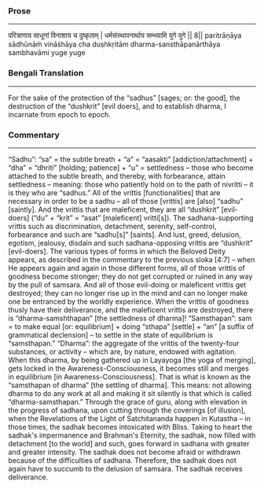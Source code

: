 ### Prose 
 --- 
परित्राणाय साधूनां विनाशाय च दुष्कृताम् |
धर्मसंस्थापनार्थाय सम्भवामि युगे युगे || 8||
paritrāṇāya sādhūnāṁ vināśhāya cha duṣhkṛitām
dharma-sansthāpanārthāya sambhavāmi yuge yuge

### Bengali Translation 
 --- 
For the sake of the protection of the “sadhus” [sages; or: the good], the destruction of the “dushkrit” [evil doers], and to establish dharma, I incarnate from epoch to epoch.

### Commentary 
 --- 
“Sadhu”: “sa” = the subtle breath + “a” = “aasakti” [addiction/attachment] + “dha” = “dhriti” [holding; patience] + “u” = settledness – those who become attached to the subtle breath, and thereby, with forbearance, attain settledness – meaning: those who patiently hold on to the path of nivritti – it is they who are “sadhus.” All of the vrittis [functionalities] that are necessary in order to be a sadhu – all of those [vrittis] are [also] “sadhu” [saintly]. And the vrittis that are maleficent, they are all “dushkrit” [evil-doers] (“du” + “krit” = “asat” [maleficent] vritti[s]). The sadhana-supporting vrittis such as discrimination, detachment, serenity, self-control, forbearance and such are “sadhu[s]” [saints]. And lust, greed, delusion, egotism, jealousy, disdain and such sadhana-opposing vrittis are “dushkrit” [evil-doers]. The various types of forms in which the Beloved Deity appears, as described in the commentary to the previous sloka [4:7] – when He appears again and again in those different forms, all of those vrittis of goodness become stronger; they do not get corrupted or ruined in any way by the pull of samsara. And all of those evil-doing or maleficent vrittis get destroyed; they can no longer rise up in the mind and can no longer make one be entranced by the worldly experience. When the vrittis of goodness thusly have their deliverance, and the maleficent vrittis are destroyed, there is “dharma-samshthapan” [the settledness of dharma]! “Samsthapan”: sam = to make equal [or: equilibrium] + doing “sthapa” [settle] + “an” [a suffix of grammatical declension] – to settle in the state of equilibrium is “samsthapan.” “Dharma”: the aggregate of the vrittis of the twenty-four substances, or activity – which are, by nature, endowed with agitation. When this dharma, by being gathered up in Layayoga [the yoga of merging], gets locked in the Awareness-Consciousness, it becomes still and merges in equilibrium [in Awareness-Consciousness]. That is what is known as the “samsthapan of dharma” [the settling of dharma]. This means: not allowing dharma to do any work at all and making it sit silently is that which is called “dharma-samsthapan.” Through the grace of guru, along with elevation in the progress of sadhana, upon cutting through the coverings [of illusion], when the Revelations of the Light of Satchitananda happen in Kutastha – in those times, the sadhak becomes intoxicated with Bliss. Taking to heart the sadhak's impermanence and Brahman's Eternity, the sadhak, now filled with detachment [to the world] and such, goes forward in sadhana with greater and greater intensity. The sadhak does not become afraid or withdrawn because of the difficulties of sadhana. Therefore, the sadhak does not again have to succumb to the delusion of samsara. The sadhak receives deliverance.